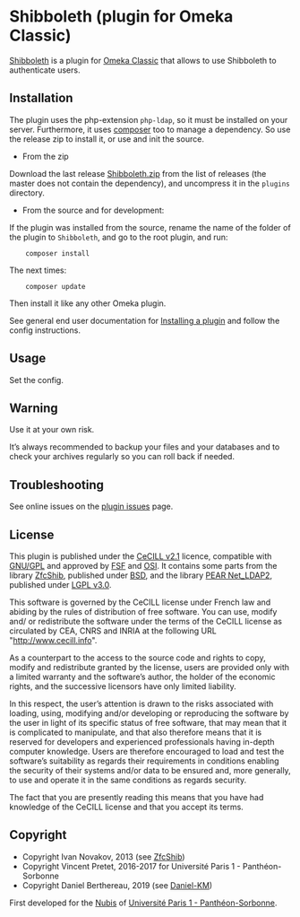 Shibboleth (plugin for Omeka Classic)
=====================================

[Shibboleth] is a plugin for [Omeka Classic] that allows to use Shibboleth to
authenticate users.


Installation
------------

The plugin uses the php-extension `php-ldap`, so it must be installed on your
server. Furthermore, it uses [composer] too to manage a dependency. So use the
release zip to install it, or use and init the source.

* From the zip

Download the last release [Shibboleth.zip] from the list of releases (the master
does not contain the dependency), and uncompress it in the `plugins` directory.

* From the source and for development:

If the plugin was installed from the source, rename the name of the folder of
the plugin to `Shibboleth`, and go to the root plugin, and run:

```
    composer install
```

The next times:

```
    composer update
```

Then install it like any other Omeka plugin.

See general end user documentation for [Installing a plugin] and follow the
config instructions.


Usage
-----

Set the config.


Warning
-------

Use it at your own risk.

It’s always recommended to backup your files and your databases and to check
your archives regularly so you can roll back if needed.


Troubleshooting
---------------

See online issues on the [plugin issues] page.


License
-------

This plugin is published under the [CeCILL v2.1] licence, compatible with
[GNU/GPL] and approved by [FSF] and [OSI]. It contains some parts from the
library [ZfcShib], published under [BSD], and the library [PEAR Net_LDAP2],
published under [LGPL v3.0].

This software is governed by the CeCILL license under French law and abiding by
the rules of distribution of free software. You can use, modify and/ or
redistribute the software under the terms of the CeCILL license as circulated by
CEA, CNRS and INRIA at the following URL "http://www.cecill.info".

As a counterpart to the access to the source code and rights to copy, modify and
redistribute granted by the license, users are provided only with a limited
warranty and the software’s author, the holder of the economic rights, and the
successive licensors have only limited liability.

In this respect, the user’s attention is drawn to the risks associated with
loading, using, modifying and/or developing or reproducing the software by the
user in light of its specific status of free software, that may mean that it is
complicated to manipulate, and that also therefore means that it is reserved for
developers and experienced professionals having in-depth computer knowledge.
Users are therefore encouraged to load and test the software’s suitability as
regards their requirements in conditions enabling the security of their systems
and/or data to be ensured and, more generally, to use and operate it in the same
conditions as regards security.

The fact that you are presently reading this means that you have had knowledge
of the CeCILL license and that you accept its terms.


Copyright
---------

* Copyright Ivan Novakov, 2013 (see [ZfcShib])
* Copyright Vincent Pretet, 2016-2017 for Université Paris 1 - Panthéon-Sorbonne
* Copyright Daniel Berthereau, 2019 (see [Daniel-KM])

First developed for the [Nubis] of [Université Paris 1 - Panthéon-Sorbonne].


[Shibboleth]: https://github.com/Daniel-KM/Omeka-plugin-Shibboleth
[Omeka Classic]: https://omeka.org/classic
[composer]: https://getcomposer.org
[Shibboleth.zip]: https://github.com/Daniel-KM/Omeka-plugin-Shibboleth/releases
[Installing a plugin]: https://omeka.org/classic/docs/Admin/Adding_and_Managing_Plugins
[plugin issues]: https://github.com/Daniel-KM/Omeka-plugin-Shibboleth/issues
[PEAR Net_LDAP2]: https://pear.php.net/package/Net_LDAP2
[CeCILL v2.1]: https://www.cecill.info/licences/Licence_CeCILL_V2.1-en.html
[GNU/GPL]: https://www.gnu.org/licenses/gpl-3.0.html
[FSF]: https://www.fsf.org
[OSI]: http://opensource.org
[ZfcShib]: https://github.com/shuyg/ZfcShib
[BSD]: http://debug.cz/license/bsd-3-clause
[LGPL v3.0]: https://github.com/pear/Net_LDAP2/raw/master/LICENSE
[Nubis]: https://nubis.univ-paris1.fr
[Université Paris 1 - Panthéon-Sorbonne]: https://www.pantheonsorbonne.fr
[Daniel-KM]: https://github.com/Daniel-KM "Daniel Berthereau"
